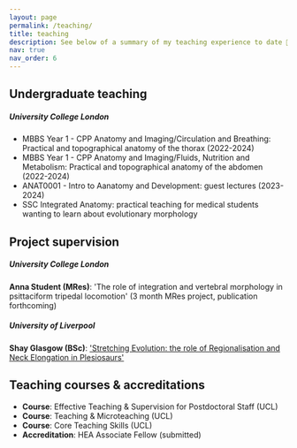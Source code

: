 ```yaml
---
layout: page
permalink: /teaching/
title: teaching
description: See below of a summary of my teaching experience to date 👨‍🏫
nav: true
nav_order: 6
---
```


<h2>Undergraduate teaching</h2>
<h5>University College London</h5>
<ul>
    <li>MBBS Year 1 - CPP Anatomy and Imaging/Circulation and Breathing: Practical and topographical anatomy of the thorax (2022-2024)</li>
    <li>MBBS Year 1 - CPP Anatomy and Imaging/Fluids, Nutrition and Metabolism: Practical and topographical anatomy of the abdomen (2022-2024)</li>
    <li>ANAT0001 - Intro to Aanatomy and Development: guest lectures (2023-2024)</li>
    <li>SSC Integrated Anatomy: practical teaching for medical students wanting to learn about evolutionary morphology</li>
</ul>

<h2>Project supervision</h2>
<h5>University College London</h5>
<p><b>Anna Student (MRes)</b>: 'The role of integration and vertebral morphology in psittaciform tripedal locomotion' (3 month MRes project, publication forthcoming)</p>

<h5>University of Liverpool</h5>
<p><b>Shay Glasgow (BSc)</b>: <a href="https://researchonline.ljmu.ac.uk/id/eprint/10466/">'Stretching Evolution: the role of Regionalisation and Neck Elongation in Plesiosaurs'</a></p>

<h2>Teaching courses & accreditations</h2>
<ul>
    <li><b>Course</b>: Effective Teaching & Supervision for Postdoctoral Staff (UCL) </li>
    <li><b>Course</b>: Teaching & Microteaching (UCL) </li>
    <li><b>Course</b>: Core Teaching Skills (UCL)</li>
    <li><b>Accreditation</b>: HEA Associate Fellow (submitted)</li>
</ul>